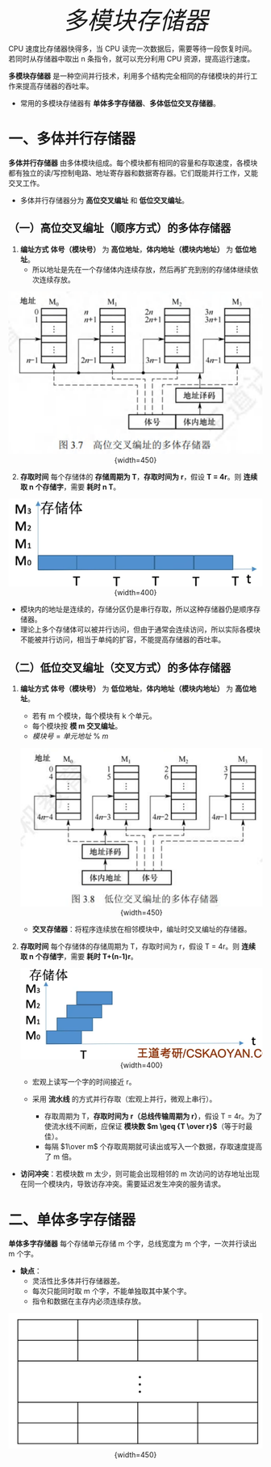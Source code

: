 <font size = 9>$$多模块存储器$$</font>



CPU 速度比存储器快得多，当 CPU 读完一次数据后，需要等待一段恢复时间。若同时从存储器中取出 n 条指令，就可以充分利用 CPU 资源，提高运行速度。

**多模块存储器** 是一种空间并行技术，利用多个结构完全相同的存储模块的并行工作来提高存储器的吞吐率。

- 常用的多模块存储器有 **单体多字存储器**、**多体低位交叉存储器**。


# 一、多体并行存储器

**多体并行存储器** 由多体模块组成。每个模块都有相同的容量和存取速度，各模块都有独立的读/写控制电路、地址寄存器和数据寄存器。它们既能并行工作，又能交叉工作。

- 多体并行存储器分为 **高位交叉编址** 和 **低位交叉编址**。


## （一）高位交叉编址（顺序方式）的多体存储器

1. **编址方式**
**体号（模块号）** 为 **高位地址**，**体内地址（模块内地址）** 为 **低位地址**。
   - 所以地址是先在一个存储体内连续存放，然后再扩充到别的存储体继续依次连续存放。

<div align=center>

![](./图片/高位交叉编址.png){width=450}
</div>

2. **存取时间**
每个存储体的 **存储周期为 T**，**存取时间为 r**，假设 **T = 4r**。则 **连续取 n 个存储字**，需要 **耗时 n T**。

<div align=center>

![](./图片/高位交叉编址存取.png){width=400}
</div>

- 模块内的地址是连续的，存储分区仍是串行存取，所以这种存储器仍是顺序存储器。
- 理论上多个存储体可以被并行访问，但由于通常会连续访问，所以实际各模块不能被并行访问，相当于单纯的扩容，不能提高存储器的吞吐率。




## （二）低位交叉编址（交叉方式）的多体存储器

1. **编址方式**
**体号（模块号）** 为 **低位地址**，**体内地址（模块内地址）** 为 **高位地址**。
   - 若有 m 个模块，每个模块有 k 个单元。
   - 每个模块按 **模 m 交叉编址**。
   - $模块号 = 单元地址 \: \% \: m$
    <div align=center>

    ![](./图片/低位交叉编址.png){width=450}
    </div>

   - **交叉存储器**：将程序连续放在相邻模块中，编址时交叉编址的存储器。

2. **存取时间**
每个存储体的存储周期为 T，存取时间为 r，假设 T = 4r。则 **连续取 n 个存储字**，需要 **耗时 T+(n-1)r**。
    <div align=center>

    ![](./图片/低位交叉存取.png){width=400}
    </div>

   - 宏观上读写一个字的时间接近 r。

   - 采用 **流水线** 的方式并行存取（宏观上并行，微观上串行）。
     - 存取周期为 T，**存取时间为 r（总线传输周期为 r）**，假设 T = 4r。为了使流水线不间断，应保证 **模块数 $m \geq {T \over r}$**（等于时最佳）。
     - 每隔 $1\over m$ 个存取周期就可读出或写入一个数据，存取速度提高了 m 倍。

- **访问冲突**：若模块数 m 太少，则可能会出现相邻的 m 次访问的访存地址出现在同一个模块内，导致访存冲突。需要延迟发生冲突的服务请求。





# 二、单体多字存储器

**单体多字存储器** 每个存储单元存储 m 个字，总线宽度为 m 个字，一次并行读出 m 个字。

- **缺点**：
  - 灵活性比多体并行存储器差。
  - 每次只能同时取 m 个字，不能单独取其中某个字。
  - 指令和数据在主存内必须连续存放。

<div align=center>

![](./图片/单体多字存储器.png){width=450}
</div>